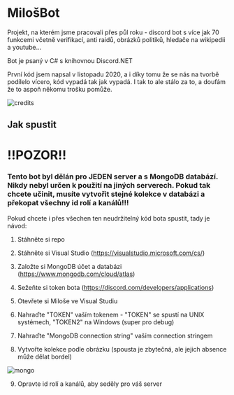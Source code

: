 # MilošBot
Projekt, na kterém jsme pracovali přes půl roku - discord bot s více jak 70 funkcemi včetně verifikací, anti raidů, obrázků politiků, hledače na wikipedii a youtube...

Bot je psaný v C# s knihovnou Discord.NET

První kód jsem napsal v listopadu 2020, a i díky tomu že se nás na tvorbě podílelo vícero, kód vypadá tak jak vypadá. I tak to ale stálo za to, a doufám že to aspoň někomu trošku pomůže.

![credits](https://cdn.discordapp.com/attachments/782281045236121610/883749988147028008/unknown.png)

## Jak spustit
# !!POZOR!!
### Tento bot byl dělán pro JEDEN server a s MongoDB databází. Nikdy nebyl určen k použití na jiných serverech. Pokud tak chcete učinit, musíte vytvořit stejné kolekce v databázi a překopat všechny id rolí a kanálů!!!
Pokud chcete i přes všechen ten neudržitelný kód bota spustit, tady je návod:
1. Stáhněte si repo
2. Stáhněte si Visual Studio (https://visualstudio.microsoft.com/cs/)
3. Založte si MongoDB účet a databázi (https://www.mongodb.com/cloud/atlas)
4. Sežeňte si token bota (https://discord.com/developers/applications) 

1. Otevřete si Miloše ve Visual Studiu
2. Nahraďte "TOKEN" vaším tokenem - "TOKEN" se spustí na UNIX systémech, "TOKEN2" na Windows (super pro debug)
3. Nahraďte "MongoDB connection string" vaším connection stringem
4. Vytvořte kolekce podle obrázku (spousta je zbytečná, ale jejich absence může dělat bordel)

![mongo](https://media.discordapp.net/attachments/719249155817603103/883799184485023764/unknown.png)

9. Opravte id rolí a kanálů, aby seděly pro váš server

